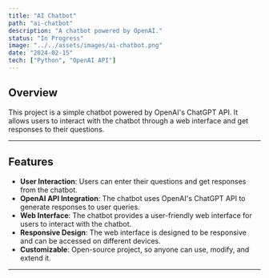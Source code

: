 ```yaml
---
title: "AI Chatbot"
path: "ai-chatbot" 
description: "A chatbot powered by OpenAI."
status: "In Progress"
image: "../../assets/images/ai-chatbot.png"
date: "2024-02-15"
tech: ["Python", "OpenAI API"]
---
```


## Overview

This project is a simple chatbot powered by OpenAI's ChatGPT API. It allows users to interact with the chatbot through a web interface and get responses to their questions.

---

## Features

- **User Interaction**: Users can enter their questions and get responses from the chatbot.
- **OpenAI API Integration**: The chatbot uses OpenAI's ChatGPT API to generate responses to user queries.  
- **Web Interface**: The chatbot provides a user-friendly web interface for users to interact with the chatbot.
- **Responsive Design**: The web interface is designed to be responsive and can be accessed on different devices.
- **Customizable**: Open-source project, so anyone can use, modify, and extend it.

---
